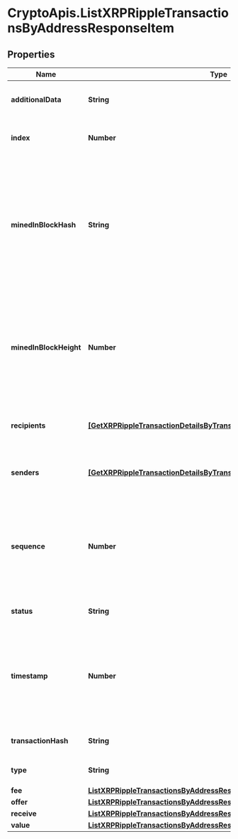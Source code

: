 # CryptoApis.ListXRPRippleTransactionsByAddressResponseItem

## Properties

Name | Type | Description | Notes
------------ | ------------- | ------------- | -------------
**additionalData** | **String** | Represents any additional data that may be needed. | 
**index** | **Number** | Represents the index position of the transaction in the block. | 
**minedInBlockHash** | **String** | Represents the hash of the block where this transaction was mined/confirmed for first time. The hash is defined as a cryptographic digital fingerprint made by hashing the block header twice through the SHA256 algorithm. | 
**minedInBlockHeight** | **Number** | Represents the hight of the block where this transaction was mined/confirmed for first time. The height is defined as the number of blocks in the blockchain preceding this specific block. | 
**recipients** | [**[GetXRPRippleTransactionDetailsByTransactionIDResponseItemRecipients]**](GetXRPRippleTransactionDetailsByTransactionIDResponseItemRecipients.md) | Represents an object of addresses that receive the transactions. | 
**senders** | [**[GetXRPRippleTransactionDetailsByTransactionIDResponseItemSenders]**](GetXRPRippleTransactionDetailsByTransactionIDResponseItemSenders.md) | Represents an object of addresses that provide the funds. | 
**sequence** | **Number** | Defines the transaction input&#39;s sequence as an integer, which is is used when transactions are replaced with newer versions before LockTime. | 
**status** | **String** | Defines the status of the transaction. | 
**timestamp** | **Number** | Defines the exact date/time in Unix Timestamp when this transaction was mined, confirmed or first seen in Mempool, if it is unconfirmed. | 
**transactionHash** | **String** | Represents the hash of the XRP transaction. | 
**type** | **String** | Specifies the type of the transaction. | 
**fee** | [**ListXRPRippleTransactionsByAddressResponseItemFee**](ListXRPRippleTransactionsByAddressResponseItemFee.md) |  | 
**offer** | [**ListXRPRippleTransactionsByAddressResponseItemOffer**](ListXRPRippleTransactionsByAddressResponseItemOffer.md) |  | 
**receive** | [**ListXRPRippleTransactionsByAddressResponseItemReceive**](ListXRPRippleTransactionsByAddressResponseItemReceive.md) |  | 
**value** | [**ListXRPRippleTransactionsByAddressResponseItemValue**](ListXRPRippleTransactionsByAddressResponseItemValue.md) |  | 


